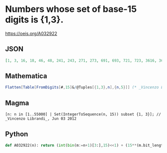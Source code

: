 # Numbers whose set of base\-15 digits is \{1,3\}\.
https://oeis.org/A032922
## JSON
```JSON
[1, 3, 16, 18, 46, 48, 241, 243, 271, 273, 691, 693, 721, 723, 3616, 3618, 3646, 3648, 4066, 4068, 4096, 4098, 10366, 10368, 10396, 10398, 10816, 10818, 10846, 10848, 54241, 54243, 54271, 54273, 54691, 54693, 54721, 54723]
```
## Mathematica
```Mathematica
Flatten[Table[FromDigits[#,15]&/@Tuples[{1,3},n],{n,5}]] (* _Vincenzo Librandi_, Jun 03 2012 *)
```
## Magma
```Magma
[n: n in [1..55000] | Set(IntegerToSequence(n, 15)) subset {1, 3}]; // _Vincenzo Librandi_, Jun 03 2012
```
## Python
```Python
def A032922(n): return (int(bin(m:=n+1)[3:],15)<<1) + (15**(m.bit_length()-1)-1)//14 # _Chai Wah Wu_, Oct 13 2023
```
